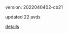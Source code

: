 version: 2022040402-cb21

updated 22 avds

[details](https://github.com/0x74f917491bfa7ebfa379/ali_avd_db/blob/master/change_log/2022/04/04/02/cb21.txt)